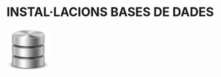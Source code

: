 # INSTAL·LACIONS BASES DE DADES 
<img align="left" width="100" height="100" src="imatges/bbdd_logo.png">




